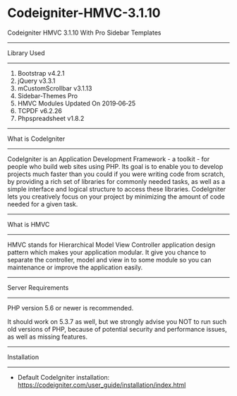 # Codeigniter-HMVC-3.1.10
Codeigniter HMVC 3.1.10 With Pro Sidebar Templates

*******************
Library Used
*******************
1. Bootstrap v4.2.1
2. jQuery v3.3.1
3. mCustomScrollbar v3.1.13
4. Sidebar-Themes Pro
5. HMVC Modules Updated On 2019‑06‑25
6. TCPDF v6.2.26
7. Phpspreadsheet v1.8.2

*******************
What is CodeIgniter
*******************

CodeIgniter is an Application Development Framework - a toolkit - for people
who build web sites using PHP. Its goal is to enable you to develop projects
much faster than you could if you were writing code from scratch, by providing
a rich set of libraries for commonly needed tasks, as well as a simple
interface and logical structure to access these libraries. CodeIgniter lets
you creatively focus on your project by minimizing the amount of code needed
for a given task.

************
What is HMVC
************

HMVC stands for Hierarchical Model View Controller application design pattern which makes your application modular. It
give you chance to separate the controller, model and view in to some module so you can maintenance or improve the application easily.

*******************
Server Requirements
*******************

PHP version 5.6 or newer is recommended.

It should work on 5.3.7 as well, but we strongly advise you NOT to run
such old versions of PHP, because of potential security and performance
issues, as well as missing features.

************
Installation
************
- Default CodeIgniter installation: https://codeigniter.com/user_guide/installation/index.html
